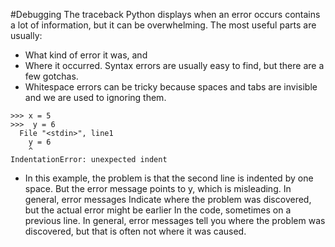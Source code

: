 #Debugging 
The traceback Python displays when an error occurs contains a lot of information,  but it can be overwhelming. The most useful parts are usually:
- What kind of error it was, and
- Where it occurred.
Syntax errors are usually easy to find, but there are a few gotchas.
- Whitespace errors can be tricky because spaces and tabs are invisible and we are used to ignoring them.
```
>>> x = 5
>>>  y = 6
  File "<stdin>", line1
    y = 6
    ^
IndentationError: unexpected indent
```
- In this example, the problem is that the second line is indented by one space. But the error message points to y, which is misleading. In general, error messages Indicate where the problem was discovered, but the actual error might be earlier In the code, sometimes on a previous line. In general, error messages tell you where the problem was discovered, but that is often not where it was caused.